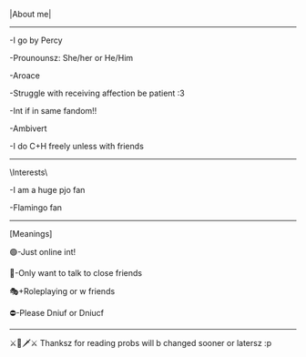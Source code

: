|About me|

---------------
-I go by Percy

-Prounounsz: She/her or He/Him

-Aroace

-Struggle with receiving affection be patient :3 

-Int if in same fandom!!

-Ambivert

-I do C+H freely unless with friends

------------------------------
\Interests\

-I am a huge pjo fan

-Flamingo fan 

------------------------------
[Meanings]

🟢-Just online int!

💬-Only want to talk to close friends

🎭+Roleplaying or w friends

⛔-Please Dniuf or Dniucf

-----------------------------------
⚔️🏹🗡⚔️
Thanksz for reading probs will b changed sooner or latersz :p
